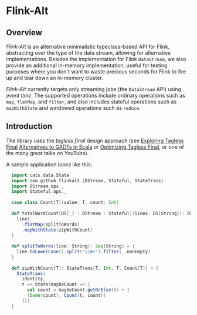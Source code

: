 
# Flink-Alt

## Overview

*Flink-Alt* is an alternative minimalistic typeclass-based API for Flink, abstracting over the type of the data stream, allowing for alternative implementations. Besides the implementation for Flink `DataStream`, we also provide an additional in-memory implementation, useful for testing purposes where you don't want to waste precious seconds for Flink to fire up and tear down an in-memory cluster.

*Flink-Alt* currently targets only streaming jobs (the `DataStream` API) using *event time*. The supported operations include ordinary operations such as `map`, `flatMap`, and `filter`, and also includes stateful operations such as `mapWithState` and windowed operations such as `reduce`.

## Introduction

The library uses the *tagless final* design approach (see [Exploring Tagless Final](https://blog.scalac.io/exploring-tagless-final.html) [Alternatives to GADTs in Scala](https://pchiusano.github.io/2014-05-20/scala-gadts.html) or [Optimizing Tagless Final](https://typelevel.org/blog/2017/12/27/optimizing-final-tagless.html), or one of the many great talks on YouTube).

A sample application looks like this:
```scala
  import cats.data.State
  import com.github.flinkalt.{DStream, Stateful, StateTrans}
  import DStream.ops._
  import Stateful.ops._
  
  case class Count[T](value: T, count: Int)
  
  def totalWordCount[DS[_] : DStream : Stateful](lines: DS[String]): DS[Count[String]] = {
    lines
      .flatMap(splitToWords)
      .mapWithState(zipWithCount)
  }
  
  def splitToWords(line: String): Seq[String] = {
    line.toLowerCase().split("\\W+").filter(_.nonEmpty)
  }
 
  def zipWithCount[T]: StateTrans[T, Int, T, Count[T]] = {
    StateTrans(
      identity,
      t => State(maybeCount => {
        val count = maybeCount.getOrElse(0) + 1
        (Some(count), Count(t, count))
      }))
  }
```
 